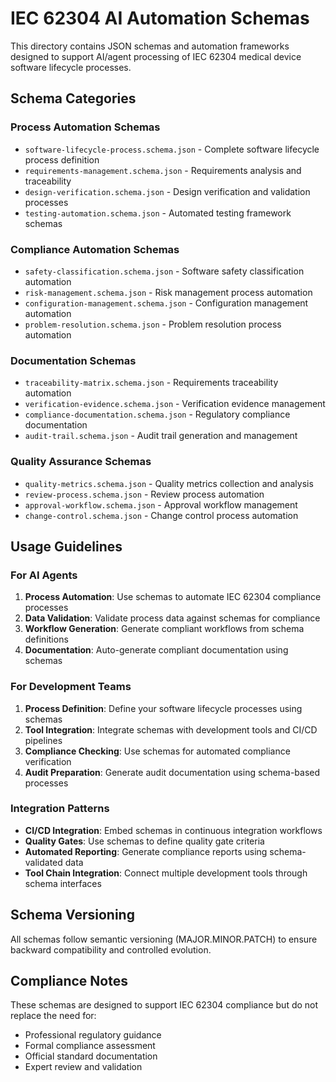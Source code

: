 # IEC 62304 AI Automation Schemas

This directory contains JSON schemas and automation frameworks designed to support AI/agent processing of IEC 62304 medical device software lifecycle processes.

## Schema Categories

### Process Automation Schemas
- `software-lifecycle-process.schema.json` - Complete software lifecycle process definition
- `requirements-management.schema.json` - Requirements analysis and traceability
- `design-verification.schema.json` - Design verification and validation processes
- `testing-automation.schema.json` - Automated testing framework schemas

### Compliance Automation Schemas
- `safety-classification.schema.json` - Software safety classification automation
- `risk-management.schema.json` - Risk management process automation
- `configuration-management.schema.json` - Configuration management automation
- `problem-resolution.schema.json` - Problem resolution process automation

### Documentation Schemas
- `traceability-matrix.schema.json` - Requirements traceability automation
- `verification-evidence.schema.json` - Verification evidence management
- `compliance-documentation.schema.json` - Regulatory compliance documentation
- `audit-trail.schema.json` - Audit trail generation and management

### Quality Assurance Schemas
- `quality-metrics.schema.json` - Quality metrics collection and analysis
- `review-process.schema.json` - Review process automation
- `approval-workflow.schema.json` - Approval workflow management
- `change-control.schema.json` - Change control process automation

## Usage Guidelines

### For AI Agents
1. **Process Automation**: Use schemas to automate IEC 62304 compliance processes
2. **Data Validation**: Validate process data against schemas for compliance
3. **Workflow Generation**: Generate compliant workflows from schema definitions
4. **Documentation**: Auto-generate compliant documentation using schemas

### For Development Teams
1. **Process Definition**: Define your software lifecycle processes using schemas
2. **Tool Integration**: Integrate schemas with development tools and CI/CD pipelines
3. **Compliance Checking**: Use schemas for automated compliance verification
4. **Audit Preparation**: Generate audit documentation using schema-based processes

### Integration Patterns
- **CI/CD Integration**: Embed schemas in continuous integration workflows
- **Quality Gates**: Use schemas to define quality gate criteria
- **Automated Reporting**: Generate compliance reports using schema-validated data
- **Tool Chain Integration**: Connect multiple development tools through schema interfaces

## Schema Versioning
All schemas follow semantic versioning (MAJOR.MINOR.PATCH) to ensure backward compatibility and controlled evolution.

## Compliance Notes
These schemas are designed to support IEC 62304 compliance but do not replace the need for:
- Professional regulatory guidance
- Formal compliance assessment
- Official standard documentation
- Expert review and validation